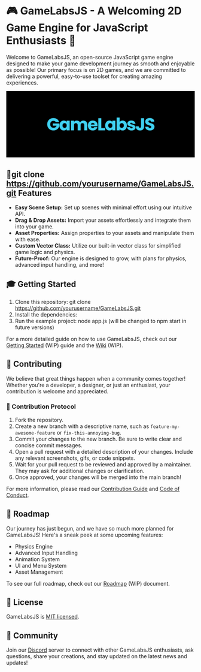 # 🎮 GameLabsJS - A Welcoming 2D Game Engine for JavaScript Enthusiasts 🌟

Welcome to GameLabsJS, an open-source JavaScript game engine designed to make your game development journey as smooth and enjoyable as possible! Our primary focus is on 2D games, and we are committed to delivering a powerful, easy-to-use toolset for creating amazing experiences.

![GameLabsJS Banner](assets/banner.png)

## 📙git clone https://github.com/yourusername/GameLabsJS.git Features

- **Easy Scene Setup:** Set up scenes with minimal effort using our intuitive API.
- **Drag & Drop Assets:** Import your assets effortlessly and integrate them into your game.
- **Asset Properties:** Assign properties to your assets and manipulate them with ease.
- **Custom Vector Class:** Utilize our built-in vector class for simplified game logic and physics.
- **Future-Proof:** Our engine is designed to grow, with plans for physics, advanced input handling, and more!

## 🎓 Getting Started

1. Clone this repository:
git clone https://github.com/yourusername/GameLabsJS.git
2. Install the dependencies:
3. Run the example project:
node app.js (will be changed to npm start in future versions)


For a more detailed guide on how to use GameLabsJS, check out our [Getting Started](docs/getting-started.md) (WIP) guide and the [Wiki](https://github.com/yourusername/GameLabsJS/wiki) (WIP).

## 💖 Contributing

We believe that great things happen when a community comes together! Whether you're a developer, a designer, or just an enthusiast, your contribution is welcome and appreciated.

### 🤝 Contribution Protocol

1. Fork the repository.
2. Create a new branch with a descriptive name, such as `feature-my-awesome-feature` or `fix-this-annoying-bug`.
3. Commit your changes to the new branch. Be sure to write clear and concise commit messages.
4. Open a pull request with a detailed description of your changes. Include any relevant screenshots, gifs, or code snippets.
5. Wait for your pull request to be reviewed and approved by a maintainer. They may ask for additional changes or clarification.
6. Once approved, your changes will be merged into the main branch!

For more information, please read our [Contribution Guide](docs/contributing.md) and [Code of Conduct](docs/code-of-conduct.md).

## 🚀 Roadmap

Our journey has just begun, and we have so much more planned for GameLabsJS! Here's a sneak peek at some upcoming features:

- Physics Engine
- Advanced Input Handling
- Animation System
- UI and Menu System
- Asset Management

To see our full roadmap, check out our [Roadmap](docs/roadmap.md) (WIP) document.

## 📄 License

GameLabsJS is [MIT licensed](LICENSE).

## 💬 Community

Join our [Discord](https://discord.gg/MbVE9ujcFt) server to connect with other GameLabsJS enthusiasts, ask questions, share your creations, and stay updated on the latest news and updates!
